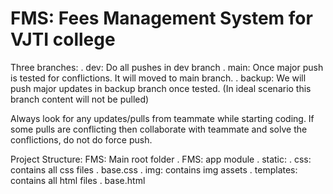 # FMS: Fees Management System for VJTI college

 Three branches:
   . dev: Do all pushes in dev branch
   . main: Once major push is tested for conflictions. It will moved to main branch.
   . backup: We will push major updates in backup branch once tested. (In ideal scenario this branch content will not be pulled)

Always look for any updates/pulls from teammate while starting coding. If some pulls are conflicting then collaborate with teammate and solve the conflictions, do not do force push.

Project Structure: 
FMS: Main root folder
  . FMS: app module
  . static:
    . css: contains all css files
      . base.css
    . img: contains img assets
  . templates: contains all html files
    . base.html
